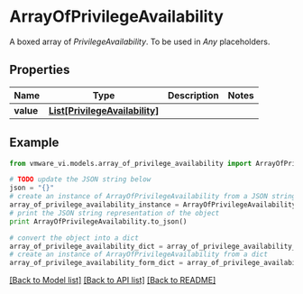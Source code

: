 # ArrayOfPrivilegeAvailability

A boxed array of *PrivilegeAvailability*. To be used in *Any* placeholders. 

## Properties
Name | Type | Description | Notes
------------ | ------------- | ------------- | -------------
**value** | [**List[PrivilegeAvailability]**](PrivilegeAvailability.md) |  | 

## Example

```python
from vmware_vi.models.array_of_privilege_availability import ArrayOfPrivilegeAvailability

# TODO update the JSON string below
json = "{}"
# create an instance of ArrayOfPrivilegeAvailability from a JSON string
array_of_privilege_availability_instance = ArrayOfPrivilegeAvailability.from_json(json)
# print the JSON string representation of the object
print ArrayOfPrivilegeAvailability.to_json()

# convert the object into a dict
array_of_privilege_availability_dict = array_of_privilege_availability_instance.to_dict()
# create an instance of ArrayOfPrivilegeAvailability from a dict
array_of_privilege_availability_form_dict = array_of_privilege_availability.from_dict(array_of_privilege_availability_dict)
```
[[Back to Model list]](../README.md#documentation-for-models) [[Back to API list]](../README.md#documentation-for-api-endpoints) [[Back to README]](../README.md)



